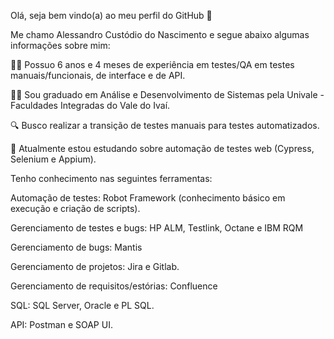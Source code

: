 Olá, seja bem vindo(a) ao meu perfil do GitHub 👋 

Me chamo Alessandro Custódio do Nascimento e segue abaixo algumas informações sobre mim:

🧑‍💼 Possuo 6 anos e 4 meses de experiência em testes/QA em testes manuais/funcionais, de interface e de API.

🧑‍🎓 Sou graduado em Análise e Desenvolvimento de Sistemas pela Univale - Faculdades Integradas do Vale do Ivaí.

🔍 Busco realizar a transição de testes manuais para testes automatizados.

🌱 Atualmente estou estudando sobre automação de testes web (Cypress, Selenium e Appium).

Tenho conhecimento nas seguintes ferramentas:

Automação de testes: Robot Framework (conhecimento básico em execução e criação de scripts).

Gerenciamento de testes e bugs: HP ALM, Testlink, Octane e IBM RQM

Gerenciamento de bugs: Mantis

Gerenciamento de projetos: Jira e Gitlab.

Gerenciamento de requisitos/estórias: Confluence

SQL: SQL Server, Oracle e PL SQL.

API: Postman e SOAP UI.
